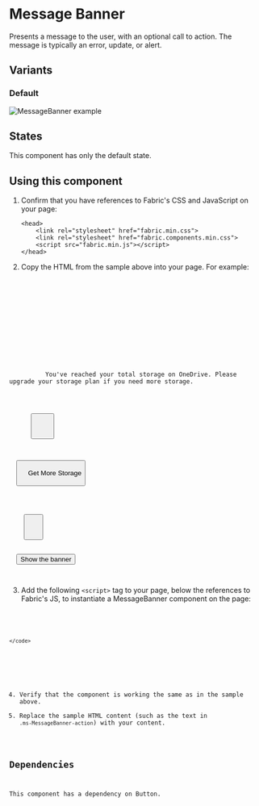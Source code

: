 # Message Banner
Presents a message to the user, with an optional call to action. The message is typically an error, update, or alert.

## Variants

### Default


![MessageBanner example](https://raw.githubusercontent.com/OfficeDev/office-ui-fabric-js/master/ghdocs/component_images/MessageBanner-default.png)


## States
This component has only the default state.

## Using this component
1. Confirm that you have references to Fabric's CSS and JavaScript on your page:
    ```
    <head>
        <link rel="stylesheet" href="fabric.min.css">
        <link rel="stylesheet" href="fabric.components.min.css">
        <script src="fabric.min.js"></script>
    </head>
    ```
2. Copy the HTML from the sample above into your page. For example:

<pre>
    <code>
 <div class="docs-MessageBannerExample">
  
  
  <div class="ms-MessageBanner">
    <div class="ms-MessageBanner-content">
      <div class="ms-MessageBanner-text">
        <div class="ms-MessageBanner-clipper">
          You&#x27;ve reached your total storage on OneDrive. Please upgrade your storage plan if you need more storage.
        </div>
      </div>
      <button class="ms-MessageBanner-expand">
        <i class="ms-Icon ms-Icon--ChevronDown"></i>
      </button>
      <div class="ms-MessageBanner-action">
        
  <button class="ms-Button 
    ms-Button--primary
    ">
    <span class="ms-Button-label">Get More Storage</span>
  </button>
      </div>
    </div>
    <button class="ms-MessageBanner-close">
      <i class="ms-Icon ms-Icon--Clear"></i>
    </button>
  </div>
  <button class="ms-Button docs-MessageBannerExample-button is-hidden">Show the banner</button>
</div>
    </code>
</pre>

3. Add the following `<script>` tag to your page, below the references to Fabric's JS, to instantiate a MessageBanner component on the page:

<pre>
    <code>
 <script type="text/javascript">
  var MessageBannerExample = document.querySelector('.docs-MessageBannerExample');
  var MessageBanner = new fabric['MessageBanner'](MessageBannerExample.querySelector('.ms-MessageBanner'));
  var MessageBannerButton = MessageBannerExample.querySelector('.docs-MessageBannerExample-button');
  var MessageBannerCloseButton = MessageBannerExample.querySelector('.ms-MessageBanner-close');

  // When clicking the button, open the MessageBanner
  MessageBannerButton.onclick = function() {
    MessageBanner.show();
    this.classList.add("is-hidden");
  };

  // Hide "Show the Banner Button" when banner is active
  MessageBannerCloseButton.addEventListener("click", function(){
  	setTimeout(function() {
  		MessageBannerButton.classList.remove("is-hidden");
  	}, 500);
  });
</script>
    </code>
</pre>

4. Verify that the component is working the same as in the sample above.
5. Replace the sample HTML content (such as the text in `.ms-MessageBanner-action`) with your content.

## Dependencies
This component has a dependency on Button.

